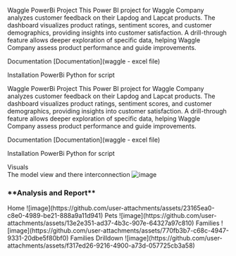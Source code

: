 Waggle PowerBi Project
This Power BI project for Waggle Company analyzes customer feedback on their Lapdog and Lapcat products. The dashboard visualizes product ratings, sentiment scores, and customer demographics, providing insights into customer satisfaction. A drill-through feature allows deeper exploration of specific data, helping Waggle Company assess product performance and guide improvements.

Documentation
[Documentation](waggle - excel file)

Installation
PowerBi Python for script

Waggle PowerBi Project
This Power BI project for Waggle Company analyzes customer feedback on their Lapdog and Lapcat products. The dashboard visualizes product ratings, sentiment scores, and customer demographics, providing insights into customer satisfaction. A drill-through feature allows deeper exploration of specific data, helping Waggle Company assess product performance and guide improvements.

Documentation
[Documentation](waggle - excel file)

Installation
PowerBi Python for script

Visuals <br>
The model view and there interconnection 
![image](https://github.com/user-attachments/assets/0dddac7d-89b1-4fa0-8cc5-14d0151a1b5b)

<h3>**Analysis and Report**</h3>
Home
![image](https://github.com/user-attachments/assets/23165ea0-c8e0-4989-be21-888a9a11d941)
Pets
![image](https://github.com/user-attachments/assets/13e2e351-ad37-4b3c-907e-64327a97c810)
Families
![image](https://github.com/user-attachments/assets/770fb3b7-c68c-4947-9331-20dbe5f80bf0)
Families Drilldown
![image](https://github.com/user-attachments/assets/f317ed26-9216-4900-a73d-057725cb3a58)




